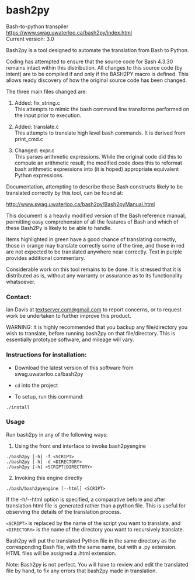 # bash2py
Bash-to-python transpiler    https://www.swag.uwaterloo.ca/bash2py/index.html<br>
Current version: 3.0

Bash2py is a tool designed to automate the translation from Bash to Python.

Coding has attempted to ensure that the source code for Bash 4.3.30 remains intact within this distribution. All changes to this source code (by intent) are to be compiled if and only if the BASH2PY macro is defined. This allows ready discovery of how the original source code has been changed.

The three main files changed are:
1.  Added:  fix_string.c<br>
    This attempts to mimic the bash command line transforms performed on the input prior to execution.

2.  Added:  translate.c<br>
    This attempts to translate high level bash commands. It is derived from print_cmd.c

3.  Changed: expr.c<br>
    This parses arithmetic expressions.  While the original code did this to compute an arithmetic result, the modified code does this to reformat bash arithmetic expressions into (it is hoped) appropriate equivalent Python expressions.

Documentation, attempting to describe those Bash constructs likely to be translated correctly by this tool, can be found at:

http://www.swag.uwaterloo.ca/bash2py/Bash2pyManual.html

This document is a heavily modified version of the Bash reference manual, permitting easy comprehension of all the features of Bash and which of these Bash2Py is likely to be able to handle.

Items highlighted in green have a good chance of translating correctly, those in orange may translate correctly some of the time, and those in red are not expected to be translated anywhere near correctly. Text in purple provides additional commentary.

Considerable work on this tool remains to be done.  It is stressed that it is distributed as is, without any warranty or assurance as to its functionality whatsoever.

### Contact:

Ian Davis at textserver.com@gmail.com to report concerns, or to request work be undertaken to further improve this product. 

WARNING: It is highly recommended that you backup any file/directory you wish to translate, before running bash2py on that file/directory. This is essentially prototype software, and mileage will vary.

### Instructions for installation:

- Download the latest version of this software from swag.uwaterloo.ca/bash2py

- `cd` into the project

- To setup, run this command:

```console
./install
```

### Usage

Run bash2py in any of the following ways:

1. Using the front end interface to invoke bash2pyengine

```console
./bash2py [-h] -f <SCRIPT>
./bash2py [-h] -d <DIRECTORY>
./bash2py [-h] <SCRIPT|DIRECTORY>
```

2. Invoking this engine directly

```console
./bash/bash2pyengine [--html] <SCRIPT>
```

If the -h/--html option is specified, a comparative before and after translation html file is generated rather than a python file. This is useful for observing the details of the translation process.

`<SCRIPT>` is replaced by the name of the script you want to translate, and `<DIRECTORY>` is the name of the directory you want to recursively translate.

Bash2py will put the translated Python file in the same directory as the corresponding Bash file, with the same name, but with a .py extension. HTML files will be assigned a .html extension.

Note: Bash2py is not perfect. You will have to review and edit the translated file by hand, to fix any errors that bash2py made in translation.

